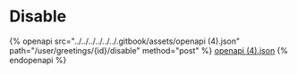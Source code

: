# Disable

{% openapi src="../../../../../../.gitbook/assets/openapi (4).json" path="/user/greetings/{id}/disable" method="post" %}
[openapi (4).json](<../../../../../../.gitbook/assets/openapi (4).json>)
{% endopenapi %}
